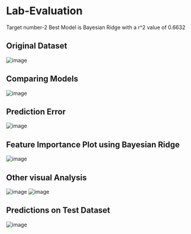 # Lab-Evaluation
Target number-2
Best Model is Bayesian Ridge with a r^2 value of 0.6632

## Original Dataset
![image](https://github.com/user-attachments/assets/349282f5-b374-416c-a8fc-e94be5f5c273)

## Comparing Models
![image](https://github.com/user-attachments/assets/93e50222-cc73-441b-92d0-7f670f3a8289)

## Prediction Error
![image](https://github.com/user-attachments/assets/346f1b46-899f-4304-8ec5-eee0c04e9f9c)

## Feature Importance Plot using Bayesian Ridge
![image](https://github.com/user-attachments/assets/0ac4d8f4-0bb4-4b78-859e-0cbeb9e7e904)

## Other visual Analysis
![image](https://github.com/user-attachments/assets/64a3a2d4-8529-4b0a-b3f0-cd4e6c3d31b8)
![image](https://github.com/user-attachments/assets/221afa5b-d6a3-490c-b448-24b76b41f29c)

## Predictions on Test Dataset
![image](https://github.com/user-attachments/assets/c9aaf5fc-cfbf-4b65-963e-a1bd127aa065)
